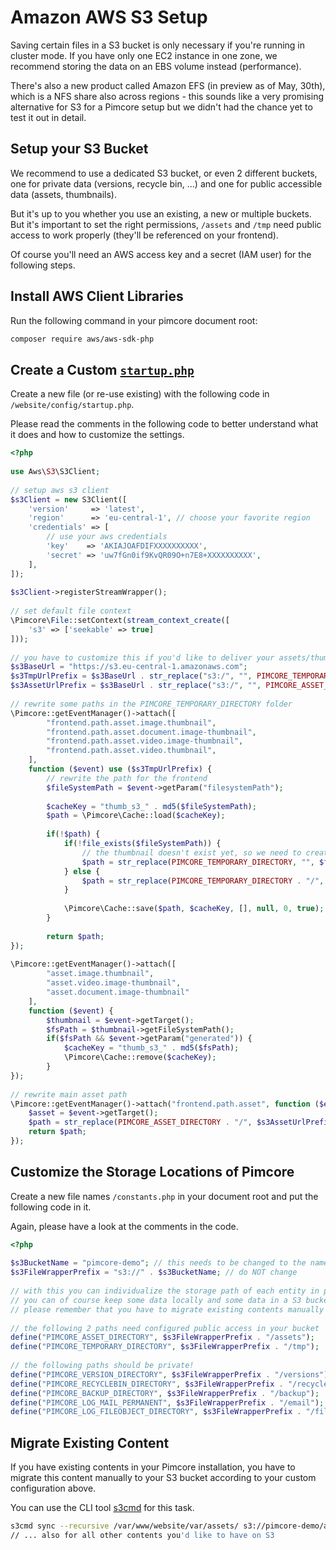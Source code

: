 # Amazon AWS S3 Setup

Saving certain files in a S3 bucket is only necessary if you're running in cluster mode. If you have only one EC2 instance 
in one zone, we recommend storing the data on an EBS volume instead (performance). 

There's also a new product called Amazon EFS (in preview as of May, 30th), which is a NFS share also across regions - 
this sounds like a very promising alternative for S3 for a Pimcore setup but we didn't had the chance yet to test it out 
in detail.
 
##  Setup your S3 Bucket

We recommend to use a dedicated S3 bucket, or even 2 different buckets, one for private data (versions, recycle bin, ...) 
and one for public accessible data (assets, thumbnails). 

But it's up to you whether you use an existing, a new or multiple buckets. But it's important to set the right permissions, 
`/assets` and `/tmp` need public access to work properly (they'll be referenced on your frontend).
 
Of course you'll need an AWS access key and a secret (IAM user) for the following steps.


## Install AWS Client Libraries

Run the following command in your pimcore document root:
 
```bash
composer require aws/aws-sdk-php
```

## Create a Custom [`startup.php`](../../../10_Extending_Pimcore/09_Hook_into_the_Startup_Process.md)

Create a new file (or re-use existing) with the following code in `/website/config/startup.php`. 

Please read the comments in the following code to better understand what it does and how to customize the settings. 

```php
<?php
 
use Aws\S3\S3Client;
 
// setup aws s3 client
$s3Client = new S3Client([
    'version'     => 'latest',
    'region'      => 'eu-central-1', // choose your favorite region
    'credentials' => [
        // use your aws credentials
        'key'    => 'AKIAJOAFDIFXXXXXXXXXX',
        'secret' => 'uw7fGn0if9KvQR09O+n7E8+XXXXXXXXXX',
    ],
]);
 
$s3Client->registerStreamWrapper();
 
// set default file context
\Pimcore\File::setContext(stream_context_create([
    's3' => ['seekable' => true]
]));
 
// you have to customize this if you'd like to deliver your assets/thumbnails in your S3 bucket by CloudFront
$s3BaseUrl = "https://s3.eu-central-1.amazonaws.com";
$s3TmpUrlPrefix = $s3BaseUrl . str_replace("s3:/", "", PIMCORE_TEMPORARY_DIRECTORY);
$s3AssetUrlPrefix = $s3BaseUrl . str_replace("s3:/", "", PIMCORE_ASSET_DIRECTORY);
 
// rewrite some paths in the PIMCORE_TEMPORARY_DIRECTORY folder
\Pimcore::getEventManager()->attach([
        "frontend.path.asset.image.thumbnail",
        "frontend.path.asset.document.image-thumbnail",
        "frontend.path.asset.video.image-thumbnail",
        "frontend.path.asset.video.thumbnail",
    ],
    function ($event) use ($s3TmpUrlPrefix) {
        // rewrite the path for the frontend
        $fileSystemPath = $event->getParam("filesystemPath");
 
        $cacheKey = "thumb_s3_" . md5($fileSystemPath);
        $path = \Pimcore\Cache::load($cacheKey);
 
        if(!$path) {
            if(!file_exists($fileSystemPath)) {
                // the thumbnail doesn't exist yet, so we need to create it on request -> Thumbnail controller plugin
                $path = str_replace(PIMCORE_TEMPORARY_DIRECTORY, "", $fileSystemPath);
            } else {
                $path = str_replace(PIMCORE_TEMPORARY_DIRECTORY . "/", $s3TmpUrlPrefix . "/", $fileSystemPath);
            }
 
            \Pimcore\Cache::save($path, $cacheKey, [], null, 0, true);
        }
 
        return $path;
});
 
\Pimcore::getEventManager()->attach([
        "asset.image.thumbnail",
        "asset.video.image-thumbnail",
        "asset.document.image-thumbnail"
    ],
    function ($event) {
        $thumbnail = $event->getTarget();
        $fsPath = $thumbnail->getFileSystemPath();
        if($fsPath && $event->getParam("generated")) {
            $cacheKey = "thumb_s3_" . md5($fsPath);
            \Pimcore\Cache::remove($cacheKey);
        }
});
 
// rewrite main asset path
\Pimcore::getEventManager()->attach("frontend.path.asset", function ($event) use ($s3AssetUrlPrefix) {
    $asset = $event->getTarget();
    $path = str_replace(PIMCORE_ASSET_DIRECTORY . "/", $s3AssetUrlPrefix . "/", $asset->getFileSystemPath());
    return $path;
});
```

## Customize the Storage Locations of Pimcore

Create a new file names `/constants.php` in your document root and put the following code in it.

Again, please have a look at the comments in the code.
 
```php
<?php
 
$s3BucketName = "pimcore-demo"; // this needs to be changed to the name of your S3 bucket
$s3FileWrapperPrefix = "s3://" . $s3BucketName; // do NOT change
 
// with this you can individualize the storage path of each entity in pimcore
// you can of course keep some data locally and some data in a S3 bucket - it's completely up to you
// please remember that you have to migrate existing contents manually if you have existing contents
 
// the following 2 paths need configured public access in your bucket
define("PIMCORE_ASSET_DIRECTORY", $s3FileWrapperPrefix . "/assets");
define("PIMCORE_TEMPORARY_DIRECTORY", $s3FileWrapperPrefix . "/tmp");
 
// the following paths should be private!
define("PIMCORE_VERSION_DIRECTORY", $s3FileWrapperPrefix . "/versions");
define("PIMCORE_RECYCLEBIN_DIRECTORY", $s3FileWrapperPrefix . "/recyclebin");
define("PIMCORE_BACKUP_DIRECTORY", $s3FileWrapperPrefix . "/backup");
define("PIMCORE_LOG_MAIL_PERMANENT", $s3FileWrapperPrefix . "/email");
define("PIMCORE_LOG_FILEOBJECT_DIRECTORY", $s3FileWrapperPrefix . "/fileobjects");
```


## Migrate Existing Content
If you have existing contents in your Pimcore installation, you have to migrate this content manually to your S3 bucket 
according to your custom configuration above. 

You can use the CLI tool [s3cmd](http://s3tools.org/) for this task.

```bash
s3cmd sync --recursive /var/www/website/var/assets/ s3://pimcore-demo/assets/
// ... also for all other contents you'd like to have on S3
```